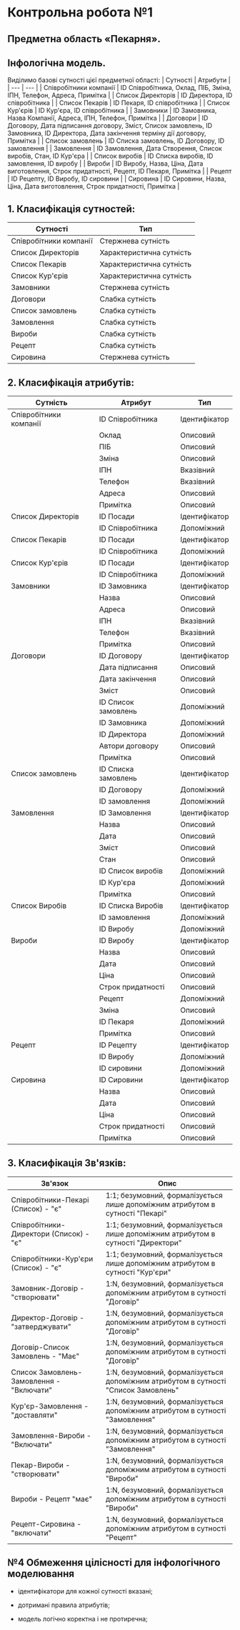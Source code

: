 # Контрольна робота №1

## Предметна область «Пекарня».

## Інфологічна модель.

Виділимо базові сутності цієї предметної області: 
| Сутності                  | Атрибути |
| --- | --- |
| Співробітники компанії    | ID Співробітника, Оклад, ПІБ, Зміна, ІПН, Телефон, Адреса, Примітка   |
| Список Директорів         | ID Директора, ID співробітника |
| Список Пекарів            | ID Пекаря, ID співробітника |
| Список Кур'єрів           | ID Кур'єра, ID співробітника |
| Замовники                 | ID Замовника, Назва Компанії, Адреса, ІПН, Телефон, Примітка   |
| Договори                  | ID Договору, Дата підписання договору, Зміст, Список замовлень, ID Замовника, ID Директора, Дата закінчення терміну дії договору, Примітка  |
| Список замовлень          | ID Списка замовлень, ID Договору, ID замовлення   |
| Замовлення                | ID Замовлення, Дата Створення, Список виробів, Стан, ID Кур'єра    |
| Список виробів            | ID Списка виробів, ID замовлення, ID виробу   |
| Вироби                    | ID Виробу, Назва, Ціна, Дата виготовлення, Строк придатності, Рецепт, ID Пекаря, Примітка   |
| Рецепт                    | ID Рецепту, ID Виробу, ID сировини    |
| Cировина                  | ID Сировини, Назва, Ціна, Дата виготовлення, Строк придатності, Примітка  |

## 1. Класифікація сутностей:

| Сутності                  | Тип |
| --- | --- |
| Співробітники компанії    | Стержнева сутність       |
| Список Директорів                  | Характеристична сутність       |
| Список Пекарів                     | Характеристична сутність       |
| Список Кур'єрів                    | Характеристична сутність       |
| Замовники                 | Стержнева сутність    |
| Договори                  | Слабка сутність       |
| Список замовлень          | Слабка сутність    |
| Замовлення                | Слабка сутність       |
| Вироби                    | Слабка сутність    |
| Рецепт                    | Слабка сутність    |
| Cировина                  | Стержнева сутність       |

## 2. Класифікація атрибутів:

| Сутність                  | Атрибут                   | Тип |
| --- | --- | --- |
| Співробітники компанії    | ID Співробітника          | Ідентифікатор         |
|                           | Оклад                     | Описовий          |
|                           | ПІБ                       | Описовий          |
|                           | Зміна                     | Описовий          |
|                           | ІПН                       | Вказівний         |
|                           | Телефон                   | Вказівний          |
|                           | Адреса                    | Описовий          |
|                           | Примітка                  | Описовий          |
| Список Директорів                    | ID Посади      | Ідентифікатор         |
|                           | ID Співробітника          | Допоміжний          |
| Список Пекарів                    | ID Посади         | Ідентифікатор         |
|                           | ID Співробітника          | Допоміжний          |
| Список Кур'єрів                    | ID Посади        | Ідентифікатор         |
|                           | ID Співробітника          | Допоміжний          |
| Замовники                 | ID Замовника              | Ідентифікатор         |
|                           | Назва                     | Описовий          |
|                           | Адреса                    | Описовий          |
|                           | ІПН                       | Вказівний          |
|                           | Телефон                   | Вказівний          |
|                           | Примітка                  | Описовий          |
| Договори                  | ID Договору               | Ідентифікатор     |
|                           | Дата підписання           | Описовий          |
|                           | Дата закінчення           | Описовий          |
|                           | Зміст                     | Описовий          |
|                           | ID Список замовлень       | Допоміжний        |
|                           | ID Замовника              | Допоміжний        |
|                           | ID Директора              | Допоміжний        |
|                           | Автори договору           | Описовий          |
|                           | Примітка                  | Описовий          | 
| Список замовлень          | ID Списка замовлень       | Ідентифікатор     |
|                           | ID Договору               | Допоміжний        |
|                           | ID замовлення             | Допоміжний        | 
| Замовлення                | ID Замовлення             | Ідентифікатор         |
|                           | Назва                     | Описовий          |
|                           | Дата                      | Описовий          |
|                           | Зміст                     | Описовий          |
|                           | Стан                      | Описовий          |
|                           | ID Список виробів                      | Допоміжний          |
|                           | ID Кур'єра                      | Допоміжний          |
|                           | Примітка                  | Описовий          |
| Список Виробів          | ID Списка Виробів       | Ідентифікатор     |
|                           | ID замовлення               | Допоміжний        |
|                           | ID Виробу             | Допоміжний        |
| Вироби                    | ID Виробу                 | Ідентифікатор         |
|                           | Назва                     | Описовий          |
|                           | Дата                      | Описовий          |
|                           | Ціна                      | Описовий          |
|                           | Строк придатності         | Описовий          |
|                           | Рецепт                    | Допоміжний          |
|                           | Зміна                     | Описовий          |
|                           | ID Пекаря                     | Допоміжний          |
|                           | Примітка                  | Описовий          |
| Рецепт          | ID Рецепту       | Ідентифікатор     |
|                           | ID Виробу               | Допоміжний        |
|                           | ID сировини             | Допоміжний        |
| Сировина                  | ID Сировини               | Ідентифікатор         |
|                           | Назва                     | Описовий          |
|                           | Дата                      | Описовий          |
|                           | Ціна                      | Описовий          |
|                           | Строк придатності         | Описовий          |
|                           | Примітка                  | Описовий          |

## 3. Класифікація Зв'язків:

| Зв'язок   | Опис  |
|   ---     |   --- |
| Співробітники-Пекарі (Список) - "є" | 1:1; безумовний, формалізується лише допоміжним атрибутом в сутності "Пекарі" |
| Співробітники-Директори (Список) - "є" | 1:1; безумовний, формалізується лише допоміжним атрибутом в сутності "Директори" |
| Співробітники-Кур'єри (Список) - "є" | 1:1; безумовний, формалізується лише допоміжним атрибутом в сутності "Кур'єри" |
| Замовник-Договір - "створювати" | 1:N, безумовний, формалізується допоміжним атрибутом в сутності "Договір" |
| Директор-Договір - "затверджувати" | 1:N, безумовний, формалізується допоміжним атрибутом в сутності "Договір"    |
| Договір-Список Замовлень - "Має" | 1:N, безумовний, формалізується допоміжним атрибутом в сутності "Договір" |
| Список Замовлень- Замовлення - "Включати" | 1:N, безумовний, формалізується допоміжним атрибутом в сутності "Список Замовлень" |
| Кур'єр-Замовлення - "доставляти" | 1:N, безумовний, формалізується допоміжним атрибутом в сутності "Замовлення" |
| Замовлення-Вироби - "Включати" | 1:N, безумовний, формалізується допоміжним атрибутом в сутності "Замовлення" |
| Пекар-Вироби - "створювати" | 1:N, безумовний, формалізується допоміжним атрибутом в сутності "Вироби"    |
| Вироби - Рецепт "має" | 1:N, безумовний, формалізується допоміжним атрибутом в сутності "Вироби"    |
| Рецепт-Сировина - "включати" | 1:N, безумовний, формалізується допоміжним атрибутом в сутності "Рецепт"     |

## №4 Обмеження цілісності для інфологічного моделювання

* ідентифікатори для кожної сутності вказані;

* дотримані правила атрибутів;

* модель логічно коректна і не протиречна;

